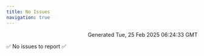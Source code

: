 ```yaml
---
title: No Issues
navigation: true
---
```


<p style="text-align:right;color:#cccs">
Generated Tue, 25 Feb 2025 06:24:33 GMT
</p>
<p>✅ No issues to report ✅</p>



